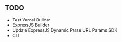 ## TODO
- Test Vercel Builder
- ExpressJS Builder
- Update ExpressJS Dynamic Parse URL Params SDK
- CLI

